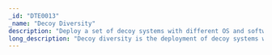 ```yaml
---
_id: "DTE0013"
_name: "Decoy Diversity"
description: "Deploy a set of decoy systems with different OS and software configurations."
long_description: "Decoy diversity is the deployment of decoy systems with varying Operating Systems and software configurations. Most enterprise networks contain systems which utilize different types and versions of operating systems and applications (Microsoft Windows, MacOS, Linux, Microsoft Office, Adobe Reader, etc.)  Deploying decoy systems with such variations allows you to present a realistic environment to an adversary.  It also allows you to see if they use different TTPs on systems with different configurations."
---
```

